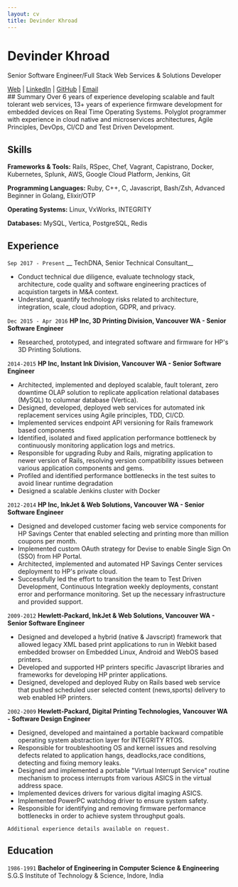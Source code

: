 ```yaml
---
layout: cv
title: Devinder Khroad
---
```


# Devinder Khroad

Senior Software Engineer/Full Stack Web Services & Solutions Developer
<div id="webaddress">
<a href="https://dkhroad.github.io">Web</a>
| <a href="https://www.linkedin.com/in/devinderkhroad">LinkedIn</a>
| <a href="https://github.com/dkhroad/">GitHub</a>
| <a href="mailto:khroadd@gmail.com">Email</a>
</div>
## Summary 
Over 6 years of experience developing scalable and fault tolerant 
web services, 13+ years of experience firmware development for embedded devices on Real Time Operating Systems.
Polyglot programmer with experience in cloud native and microservices architectures, Agile Principles, DevOps, CI/CD and Test Driven Development. 

## Skills

__Frameworks & Tools:__
Rails, RSpec, Chef, Vagrant, Capistrano, Docker, Kubernetes, Splunk, AWS, Google Cloud Platform, Jenkins, Git

__Programming Languages:__
Ruby, C++, C, Javascript, Bash/Zsh, Advanced Beginner in Golang, Elixir/OTP

__Operating Systems:__
Linux, VxWorks, INTEGRITY 

__Databases:__
MySQL, Vertica, PostgreSQL, Redis

## Experience 
`Sep 2017 - Present`
__ TechDNA, Senior Technical Consultant__

* Conduct technical due diligence, evaluate technology stack, architecture, code quality and software
  engineering practices of acquistion targets in M&A context.
* Understand, quantify technology risks related to architecture, integration, scale, cloud adoption, GDPR,
  and privacy.

`Dec 2015 - Apr 2016`
__HP Inc, 3D Printing Division, Vancouver WA - Senior Software Engineer__

* Researched, prototyped, and integrated software and firmware for HP's 3D Printing Solutions. 

`2014-2015`
__HP Inc, Instant Ink Division, Vancouver WA - Senior Software Engineer__

*  Architected, implemented and deployed scalable, fault tolerant, zero downtime OLAP solution to replicate
   application relational databases (MySQL) to columnar database (Vertica).
*  Designed, developed, deployed web services for automated ink replacement services using Agile principles, TDD, CI/CD. 
*  Implemented services endpoint API versioning for Rails framework based components
*  Identified, isolated and fixed application performance bottleneck by continuously monitoring application
   logs and metrics. 
*  Responsible for upgrading Ruby and Rails, migrating application to newer version of Rails, resolving version compatibility
   issues between various application components and gems.
*  Profiled and identified performance bottlenecks in the test suites to avoid linear runtime degradation  
*  Designed a scalable Jenkins cluster with Docker 
     
`2012-2014`
__HP Inc, InkJet & Web Solutions, Vancouver WA - Senior Software Engineer__

* Designed and developed customer facing web service components for HP Savings Center that enabled selecting and printing 
  more than million coupons per month.
* Implemented custom OAuth strategy for Devise to enable Single Sign On (SSO) from HP Portal.
* Architected, implemented and automated HP Savings Center services deployment to HP's private cloud. 
* Successfully led the effort to transition the team to Test Driven Development, Continuous Integration
  weekly deployments, constant error and performance monitoring. Set up the necessary infrastructure and provided 
  support.


`2009-2012`
__Hewlett-Packard, InkJet & Web Solutions, Vancouver WA - Senior Software Engineer__

* Designed and developed a hybrid (native & Javscript) framework that allowed legacy XML based print 
  applications to run in Webkit based embedded browser on Embedded Linux, Android and WebOS based printers.
* Developed and supported HP printers specific Javascript libraries and frameworks for developing HP 
  printer applications. 
* Designed, developed and deployed Ruby on Rails based web service that pushed scheduled user selected 
  content (news,sports) delivery to web enabled HP printers. 


`2002-2009`
__Hewlett-Packard, Digital Printing Technologies, Vancouver WA - Software Design Engineer__

* Designed, developed and maintained a portable backward compatible operating system abstraction 
  layer for INTEGRITY RTOS.
* Responsible for troubleshooting OS and kernel issues and resolving defects related to application
  hangs, deadlocks,race conditions, detecting and fixing memory leaks.
* Designed and implemented a portable "Virtual Interrupt Service" routine mechanism to process interrupts
  from various ASICS in the virtual address space.
* Implemented devices drivers for various digital imaging ASICS.
* Implemented PowerPC watchdog driver to ensure system safety.
* Responsible for identifying and removing firmware performance bottlenecks in order to achieve system
  throughput goals. 


`Additional experience details available on request.`

## Education

`1986-1991`
__Bachelor of Engineering in Computer Science & Engineering__
 S.G.S Institute of Technology & Science, Indore, India
